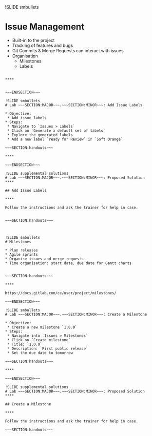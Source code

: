 !SLIDE smbullets
# Issue Management

* Built-in to the project
* Tracking of features and bugs
* Git Commits & Merge Requests can interact with issues
* Organisation
  * Milestones
  * Labels


~~~SECTION:handouts~~~

****


~~~ENDSECTION~~~

!SLIDE smbullets
# Lab ~~~SECTION:MAJOR~~~.~~~SECTION:MINOR~~~: Add Issue Labels

* Objective:
 * Add issue labels
* Steps:
 * Navigate to `Issues > Labels`
 * Click on `Generate a default set of labels`
 * Explore the generated labels
 * Add a new label `ready for Review` in `Soft Orange`

~~~SECTION:handouts~~~

****

~~~ENDSECTION~~~

!SLIDE supplemental solutions
# Lab ~~~SECTION:MAJOR~~~.~~~SECTION:MINOR~~~: Proposed Solution
****

## Add Issue Labels

****

Follow the instructions and ask the trainer for help in case.


~~~SECTION:handouts~~~



!SLIDE smbullets
# Milestones

* Plan releases
* Agile sprints
* Organise issues and merge requests
* Time organisation: start date, due date for Gantt charts


~~~SECTION:handouts~~~

****

https://docs.gitlab.com/ce/user/project/milestones/

~~~ENDSECTION~~~

!SLIDE smbullets
# Lab ~~~SECTION:MAJOR~~~.~~~SECTION:MINOR~~~: Create a Milestone

* Objective:
 * Create a new milestone `1.0.0`
* Steps:
 * Navigate into `Issues > Milestones`
 * Click on `Create milestone`
 * Title: `1.0.0`
 * Description: `First public release`
 * Set the due date to tomorrow

~~~SECTION:handouts~~~

****

~~~ENDSECTION~~~

!SLIDE supplemental solutions
# Lab ~~~SECTION:MAJOR~~~.~~~SECTION:MINOR~~~: Proposed Solution
****

## Create a Milestone

****

Follow the instructions and ask the trainer for help in case.

~~~SECTION:handouts~~~
